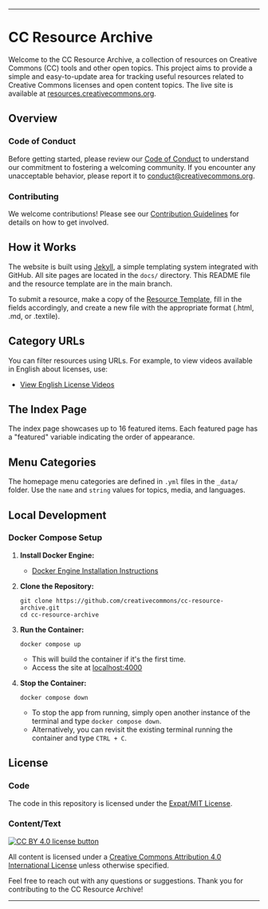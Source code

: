 

---

# CC Resource Archive

Welcome to the CC Resource Archive, a collection of resources on Creative Commons (CC) tools and other open topics. This project aims to provide a simple and easy-to-update area for tracking useful resources related to Creative Commons licenses and open content topics. The live site is available at [resources.creativecommons.org](https://resources.creativecommons.org/).

## Overview

### Code of Conduct
Before getting started, please review our [Code of Conduct](https://opensource.creativecommons.org/community/code-of-conduct/) to understand our commitment to fostering a welcoming community. If you encounter any unacceptable behavior, please report it to [conduct@creativecommons.org](mailto:conduct@creativecommons.org).

### Contributing
We welcome contributions! Please see our [Contribution Guidelines](https://github.com/creativecommons/.github/blob/main/CONTRIBUTING.md) for details on how to get involved.

## How it Works
The website is built using [Jekyll](http://jekyllrb.com/docs/home/), a simple templating system integrated with GitHub. All site pages are located in the `docs/` directory. This README file and the resource template are in the main branch.

To submit a resource, make a copy of the [Resource Template](https://github.com/creativecommons/cc-resource-archive/blob/main/resourcetemplate.md), fill in the fields accordingly, and create a new file with the appropriate format (.html, .md, or .textile).

## Category URLs
You can filter resources using URLs. For example, to view videos available in English about licenses, use:
- [View English License Videos](http://resources.creativecommons.org/all/?&topic=licenses&medium=video&language=en)

## The Index Page
The index page showcases up to 16 featured items. Each featured page has a "featured" variable indicating the order of appearance.

## Menu Categories
The homepage menu categories are defined in `.yml` files in the `_data/` folder. Use the `name` and `string` values for topics, media, and languages.

## Local Development

### Docker Compose Setup

1. **Install Docker Engine:**
   - [Docker Engine Installation Instructions](https://docs.docker.com/engine/install/)

2. **Clone the Repository:**
   ```shell
   git clone https://github.com/creativecommons/cc-resource-archive.git
   cd cc-resource-archive
   ```

3. **Run the Container:**
   ```shell
   docker compose up
   ```
   - This will build the container if it's the first time.
   - Access the site at [localhost:4000](http://localhost:4000/)

4. **Stop the Container:**
   ```shell
   docker compose down
   ```
   - To stop the app from running, simply open another instance of the terminal and type `docker compose down`.
   - Alternatively, you can revisit the existing terminal running the container and type `CTRL + C`.


## License

### Code
The code in this repository is licensed under the [Expat/MIT License](LICENSE).

### Content/Text
[![CC BY 4.0 license button](https://licensebuttons.net/l/by/4.0/88x31.png#floatleft)](https://creativecommons.org/licenses/by/4.0/)

All content is licensed under a [Creative Commons Attribution 4.0 International License](https://creativecommons.org/licenses/by/4.0/) unless otherwise specified.

Feel free to reach out with any questions or suggestions. Thank you for contributing to the CC Resource Archive!

---

